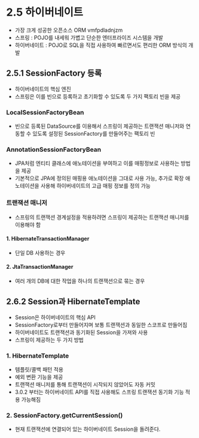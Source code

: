 2.5 하이버네이트
=
- 가장 크게 성공한 오픈소스 ORM vmfpdladnjzm
- 스프링 : POJO를 내세워 가볍고 단순한 엔터프라이즈 시스템을 개발
- 하이버네이트 : POJO로 SQL을 직접 사용하여 빠르면서도 편리한 ORM 방식의 개발

## 2.5.1 SessionFactory 등록
- 하이버네이트의 핵심 엔진
- 스프링은 이를 빈으로 등록하고 초기화할 수 있도록 두 가지 팩토리 빈을 제공

### LocalSessionFactoryBean
- 빈으로 등록된 DataSource를 이용해서 스프링이 제공하는 트랜잭션 매니저와 연동할 수 있도록 설정된 SessionFactory를 만들어주는 팩토리 빈

### AnnotationSessionFactoryBean
- JPA처럼 엔티티 클래스에 애노테이션을 부여하고 이를 매핑정보로 사용하는 방법을 제공
- 기본적으로 JPA에 정의된 매핑용 애노테이션을 그대로 사용 가능, 추가로 확장 애노테이션을 사용해 하이버네이트의 고급 매핑 정보를 정의 가능

### 트랜잭션 매니저
- 스프링의 트랜잭션 경계설정을 적용하려면 스프링이 제공하는 트랜잭션 매니저를 이용해야 함

#### 1. HibernateTransactionManager
- 단일 DB 사용하는 경우
#### 2. JtaTransactionManager
- 여러 개의 DB에 대한 작업을 하나의 트랜잭션으로 묶는 경우

## 2.6.2 Session과 HibernateTemplate
- Session은 하이버네이트의 핵심 API
- SessionFactory로부터 만들어지며 보통 트랜잭션과 동일한 스코프로 만들어짐
- 하이버네이트도 트랜잭션과 동기화된 Session을 가져와 사용
- 스프링이 제공하는 두 가지 방법

### 1. HibernateTemplate
- 템플릿/콜백 패턴 적용
- 예외 변환 기능을 제공
- 트랜잭션 매니저를 통해 트랜잭션이 시작되지 않았어도 자동 커밋
- 3.0.2 부터는 하이버네이트 API를 직접 사용해도 스프링 트랜잭션 동기화 기능 적용 가능해짐 

### 2. SessionFactory.getCurrentSession()
- 현재 트랜잭션에 연결되어 있는 하이버네이트 Session을 돌려준다. 


